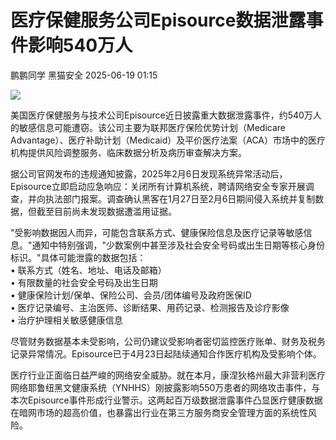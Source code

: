 #  医疗保健服务公司Episource数据泄露事件影响540万人  
鹏鹏同学  黑猫安全   2025-06-19 01:15  
  
![](https://mmbiz.qpic.cn/sz_mmbiz_png/8dBEfDPEce96Px8ssUa5fAWicZo7HcoN65VbRDvQD60uYSEnXhBCZu5KN0TPN1nnjfvQe7ZjkqJA43Ln6EgZabA/640?wx_fmt=png&from=appmsg "")  
  
美国医疗保健服务与技术公司Episource近日披露重大数据泄露事件，约540万人的敏感信息可能遭窃。该公司主要为联邦医疗保险优势计划（Medicare Advantage）、医疗补助计划（Medicaid）及平价医疗法案（ACA）市场中的医疗机构提供风险调整服务、临床数据分析及病历审查解决方案。  
  
据公司官网发布的违规通知披露，2025年2月6日发现系统异常活动后，Episource立即启动应急响应：关闭所有计算机系统，聘请网络安全专家开展调查，并向执法部门报案。调查确认黑客在1月27日至2月6日期间侵入系统并复制数据，但截至目前尚未发现数据遭滥用证据。  
  
"受影响数据因人而异，可能包含联系方式、健康保险信息及医疗记录等敏感信息。"通知中特别强调，"少数案例中甚至涉及社会安全号码或出生日期等核心身份标识。"具体可能泄露的数据包括：  
• 联系方式（姓名、地址、电话及邮箱）  
• 有限数量的社会安全号码及出生日期  
• 健康保险计划/保单、保险公司、会员/团体编号及政府医保ID  
• 医疗记录编号、主治医师、诊断结果、用药记录、检测报告及诊疗影像  
• 治疗护理相关敏感健康信息  
  
尽管财务数据基本未受影响，公司仍建议受影响者密切监控医疗账单、财务及税务记录异常情况。Episource已于4月23日起陆续通知合作医疗机构及受影响个体。  
  
医疗行业正面临日益严峻的网络安全威胁。就在本月，康涅狄格州最大非营利医疗网络耶鲁纽黑文健康系统（YNHHS）刚披露影响550万患者的网络攻击事件，与本次Episource事件形成行业警示。这两起百万级数据泄露事件凸显医疗健康数据在暗网市场的超高价值，也暴露出行业在第三方服务商安全管理方面的系统性风险。  
  
  
